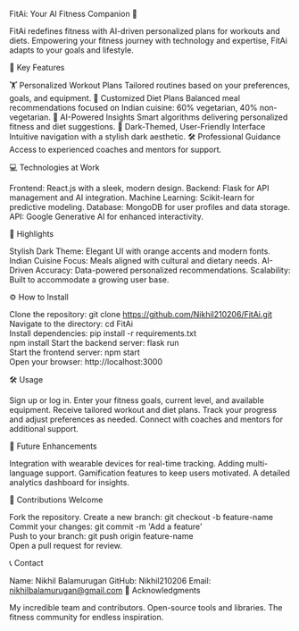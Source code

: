 FitAi: Your AI Fitness Companion 🌟

FitAi redefines fitness with AI-driven personalized plans for workouts and diets. Empowering your fitness journey with technology and expertise, FitAi adapts to your goals and lifestyle.

🌟 Key Features

🏋️ Personalized Workout Plans
Tailored routines based on your preferences, goals, and equipment.
🥗 Customized Diet Plans
Balanced meal recommendations focused on Indian cuisine: 60% vegetarian, 40% non-vegetarian.
🤖 AI-Powered Insights
Smart algorithms delivering personalized fitness and diet suggestions.
🎨 Dark-Themed, User-Friendly Interface
Intuitive navigation with a stylish dark aesthetic.
🛠️ Professional Guidance
Access to experienced coaches and mentors for support.

💻 Technologies at Work

Frontend: React.js with a sleek, modern design.
Backend: Flask for API management and AI integration.
Machine Learning: Scikit-learn for predictive modeling.
Database: MongoDB for user profiles and data storage.
API: Google Generative AI for enhanced interactivity.

🎯 Highlights

Stylish Dark Theme: Elegant UI with orange accents and modern fonts.
Indian Cuisine Focus: Meals aligned with cultural and dietary needs.
AI-Driven Accuracy: Data-powered personalized recommendations.
Scalability: Built to accommodate a growing user base.

⚙️ How to Install

Clone the repository: git clone https://github.com/Nikhil210206/FitAi.git  
Navigate to the directory: cd FitAi  
Install dependencies: pip install -r requirements.txt  
npm install 
Start the backend server: flask run  
Start the frontend server: npm start  
Open your browser: http://localhost:3000

🛠️ Usage

Sign up or log in.
Enter your fitness goals, current level, and available equipment.
Receive tailored workout and diet plans.
Track your progress and adjust preferences as needed.
Connect with coaches and mentors for additional support.

🚀 Future Enhancements

Integration with wearable devices for real-time tracking.
Adding multi-language support.
Gamification features to keep users motivated.
A detailed analytics dashboard for insights.

🤝 Contributions Welcome

Fork the repository.
Create a new branch: git checkout -b feature-name  
Commit your changes: git commit -m 'Add a feature'  
Push to your branch: git push origin feature-name  
Open a pull request for review.

📞 Contact

Name: Nikhil Balamurugan
GitHub: Nikhil210206
Email: nikhilbalamurugan@gmail.com
🙏 Acknowledgments

My incredible team and contributors.
Open-source tools and libraries.
The fitness community for endless inspiration.
